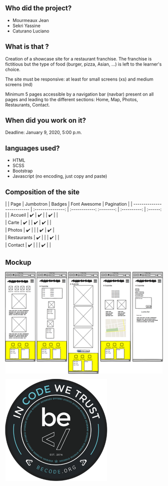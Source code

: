 ## Who did the project?
- Mourmeaux Jean
- Sekri Yassine
- Caturano Luciano

## What is that ?

Creation of a showcase site for a restaurant franchise. The franchise is fictitious but the type of food (burger, pizza, Asian, ...) is left to the learner's choice.

The site must be responsive: at least for small screens (xs) and medium screens (md)

Minimum 5 pages accessible by a navigation bar (navbar) present on all pages and leading to the different sections: Home, Map, Photos, Restaurants, Contact.

## When did you work on it?

Deadline: January 9, 2020, 5:00 p.m.

## languages ​​used?

- HTML
- SCSS
- Bootstrap
- Javascript (no encoding, just copy and paste)


## Composition of the site

|                            |       Page        |   Jumbotron  |   Badges    | Font Awesome | Pagination | 
| -------------------------- | :---------------: | :------------:  :--------: | :----------: |  :------:  |
| Accueil                    |        ✔️          |       ✔️      |             |       ✔️      |            |       
| Carte                      |        ✔️          |              |      ✔️      |       ✔️      |            |        
| Photos                     |        ✔️          |              |             |       ✔️      |      ✔️     |      
| Restaurants                |        ✔️          |              |             |       ✔️      |            |        
| Contact                    |        ✔️          |              |             |       ✔️      |            |           


## Mockup

![Mockup](./assets/images/mockup.png)

![Becode](./assets/images/becode.png)
